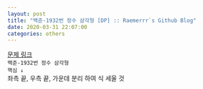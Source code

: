 ```yaml
---  
layout: post  
title: "백준-1932번 정수 삼각형 [DP] :: Raemerrr`s Github Blog"  
date: 2020-03-31 22:07:00  
categories: others  
---  
```


<a href="https://www.acmicpc.net/problem/1932" target="_blank">문제 링크</a>  
`백준-1932번 정수 삼각형`  
`핵심 ↓`  
좌측 끝, 우측 끝, 가운데 분리 하여 식 세울 것  

<script src="https://gist.github.com/Raemerrr/10724cb1bb69b188d479d6b8352b23c9.js"></script>  
